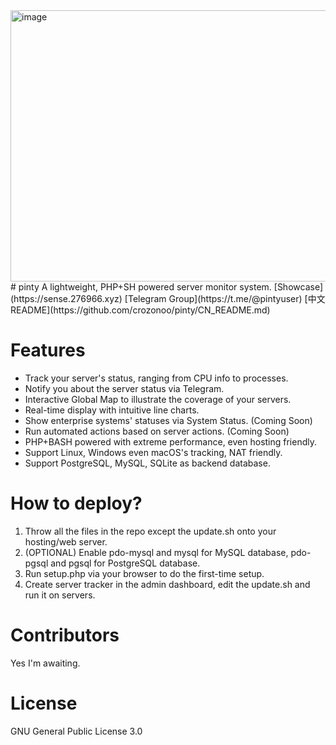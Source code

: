 <img width="1504" height="434" alt="image" src="https://github.com/user-attachments/assets/7213ef2f-2452-4fdd-96ac-ded7925d7331" />
# pinty
A lightweight, PHP+SH powered server monitor system.
[Showcase](https://sense.276966.xyz) [Telegram Group](https://t.me/@pintyuser) [中文README](https://github.com/crozonoo/pinty/CN_README.md)

# Features
- Track your server's status, ranging from CPU info to processes.
- Notify you about the server status via Telegram.
- Interactive Global Map to illustrate the coverage of your servers.
- Real-time display with intuitive line charts.
- Show enterprise systems' statuses via System Status. (Coming Soon)
- Run automated actions based on server actions. (Coming Soon)
- PHP+BASH powered with extreme performance, even hosting friendly.
- Support Linux, Windows even macOS's tracking, NAT friendly.
- Support PostgreSQL, MySQL, SQLite as backend database.

# How to deploy?
1. Throw all the files in the repo except the update.sh onto your hosting/web server.
2. (OPTIONAL) Enable pdo-mysql and mysql for MySQL database, pdo-pgsql and pgsql for PostgreSQL database.
3. Run setup.php via your browser to do the first-time setup.
4. Create server tracker in the admin dashboard, edit the update.sh and run it on servers.

# Contributors
Yes I'm awaiting.

# License
GNU General Public License 3.0
